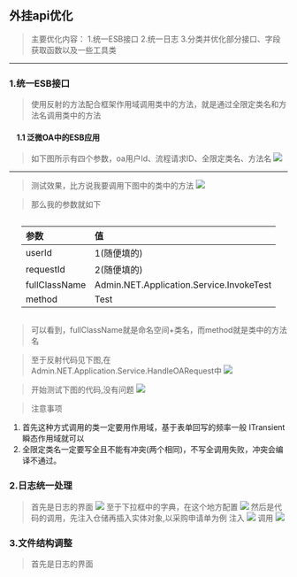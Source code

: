 ## 外挂api优化
>主要优化内容：
1.统一ESB接口
2.统一日志
3.分类并优化部分接口、字段获取函数以及一些工具类

***
### 1.统一ESB接口
>使用反射的方法配合框架作用域调用类中的方法，就是通过全限定类名和方法名调用类中的方法
#### &nbsp; &nbsp; 1.1 泛微OA中的ESB应用
>如下图所示有四个参数，oa用户Id、流程请求ID、全限定类名、方法名
![](https://pictures.darkmoon.top/imgs/202308170947063.png)
***
>测试效果，比方说我要调用下图中的类中的方法
![](https://pictures.darkmoon.top/imgs/202308170954893.png)

>那么我的参数就如下
<div style="margin:0 auto;width:auto;display:table;">

|参数|值|
|:----|:--|
|userId|1(随便填的)|
|requestId|2(随便填的)|
|fullClassName|Admin.NET.Application.Service.InvokeTest|
|method|Test|

</div>

>可以看到，fullClassName就是命名空间+类名，而method就是类中的方法名

>至于反射代码见下图,在Admin.NET.Application.Service.HandleOARequest中
![](https://pictures.darkmoon.top/imgs/202308171008698.png)

>开始测试下图的代码,没有问题
![](https://pictures.darkmoon.top/imgs/202308171021978.png)

>注意事项
><div>

1. 首先这种方式调用的类一定要用作用域，基于表单回写的频率一般 ITransient 瞬态作用域就可以
2. 全限定类名一定要写全且不能有冲突(两个相同)，不写全调用失败，冲突会编译不通过。

</div>

### 2.日志统一处理
>首先是日志的界面
![](https://pictures.darkmoon.top/imgs/202308171041631.png)
至于下拉框中的字典，在这个地方配置
![](https://pictures.darkmoon.top/imgs/202308171044688.png)
然后是代码的调用，先注入仓储再插入实体对象,以采购申请单为例
注入
![](https://pictures.darkmoon.top/imgs/202308171051637.png)
调用
![](https://pictures.darkmoon.top/imgs/202308171053455.png)

### 3.文件结构调整
>首先是日志的界面